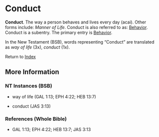 # Conduct
**Conduct**. 
The way a person behaves and lives every day (acai). 
Other forms include: 
*Manner of Life*. 
Conduct is also referred to as: 
[Behavior](Behavior.md). 
Conduct is a subentry. The primary entry is 
[Behavior](Behavior.md). 




In the New Testament (BSB), words representing “Conduct” are translated as 
*way of life* (3x), *conduct* (1x). 


Return to [Index](00-Index.md)

## More Information

### NT Instances (BSB)

* way of life (GAL 1:13; EPH 4:22; HEB 13:7)

* conduct (JAS 3:13)



### References (Whole Bible)

* GAL 1:13; EPH 4:22; HEB 13:7; JAS 3:13



